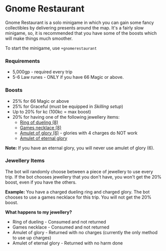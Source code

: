 # Gnome Restaurant

Gnome Restaurant is a solo minigame in which you can gain some fancy collectibles by delivering presents around the map. It's a fairly slow minigame, so, it is recommended that you have some of the boosts which will make things much smoother.

To start the minigame, use `+gnomerestaurant`

### Requirements

* 5,000gp - required every trip
* 5-6 Law runes - ONLY if you have 66 Magic or above.

### Boosts

* 25% for 66 Magic or above
* 25% for Graceful (must be equipped in _Skilling setup_)
* Up to 20% for kc (100kc = max boost)
* 20% for having one of the following jewellery items:
  * [Ring of dueling (8)](https://wiki.oldschool.gg/skills/magic#enchanting)
  * [Games necklace (8)](https://wiki.oldschool.gg/skills/magic#enchanting)
  * [Amulet of glory (6)](https://wiki.oldschool.gg/skills/magic/fountain-of-rune) - glories with 4 charges do NOT work
  * [Amulet of eternal glory](https://wiki.oldschool.gg/skills/magic/fountain-of-rune)

**Note:** If you have an eternal glory, you will never use amulet of glory (6).

### **Jewellery Items**

The bot will randomly choose between a piece of jewellery to use every trip. If the bot chooses jewellery that you don't have, you won't get the 20% boost, even if you have the others.

**Example:** You have a charged dueling ring and charged glory. The bot chooses to use a games necklace for this trip. You will not get the 20% boost.

**What happens to my jewellery?**

* Ring of dueling - Consumed and not returned
* Games necklace - Consumed and not returned
* Amulet of glory - Returned with no charges (currently the only method to use up charges)
* Amulet of eternal glory - Returned with no harm done
